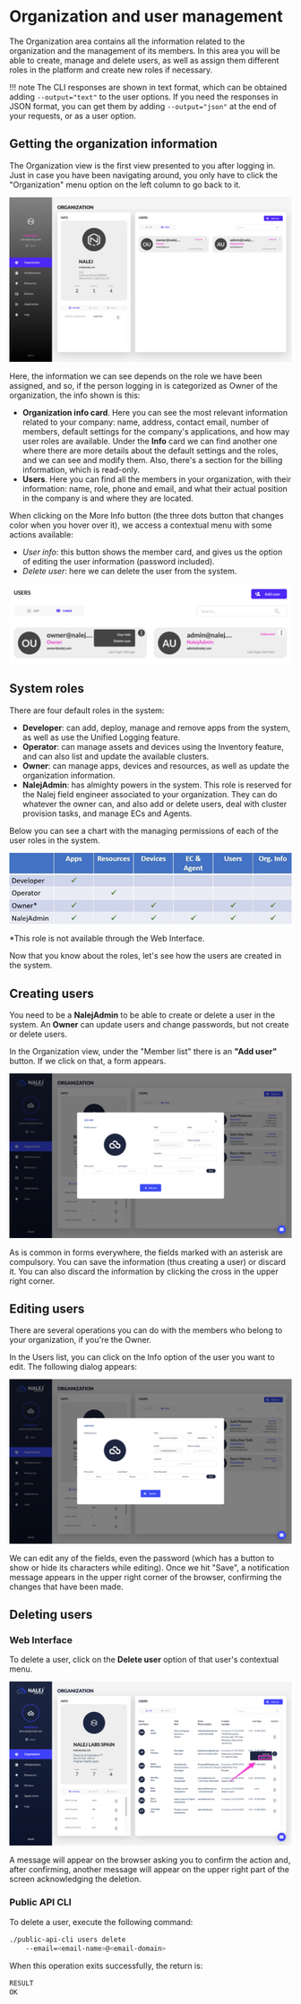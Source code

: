 # Organization and user management

The Organization area contains all the information related to the organization and the management of its members. In this area you will be able to create, manage and delete users, as well as assign them different roles in the platform and create new roles if necessary.

!!! note
    The CLI responses are shown in text format, which can be obtained adding `--output="text"` to the user options. If you need the responses in JSON format, you can get them by adding `--output="json"` at the end of your requests, or as a user option.

## Getting the organization information

The Organization view is the first view presented to you after logging in. Just in case you have been navigating around, you only have to click the "Organization" menu option on the left column to go back to it.

![Organization ](../../img/org_main.png)

Here, the information we can see depends on the role we have been assigned, and so, if the person logging in is categorized as Owner of the organization, the info shown is this:

* **Organization info card**. Here you can see the most relevant information related to your company: name, address, contact email, number of members, default settings for the company's applications, and how may user roles are available. Under the **Info** card we can find another one where there are more details about the default settings and the roles, and we can see and modify them. Also, there's a section for the billing information, which is read-only.
* **Users**. Here you can find all the members in your organization, with their information: name, role, phone and email, and what their actual position in the company is and where they are located. 

When clicking on the More Info button (the three dots button that changes color when you hover over it), we access a contextual menu with some actions available:

* _User info_: this button shows the member card, and gives us the option of editing the user information (password included).
* _Delete user_: here we can delete the user from the system.

![User contextual menu](../../img/org_contextualmenu.png)

## System roles

There are four default roles in the system:

* **Developer**: can add, deploy, manage and remove apps from the system, as well as use the Unified Logging feature. 
* **Operator**: can manage assets and devices using the Inventory feature, and can also list and update the available clusters.
* **Owner**: can manage apps, devices and resources, as well as update the organization information.
* **NalejAdmin**: has almighty powers in the system. This role is reserved for the Nalej field engineer associated to your organization. They can do whatever the owner can, and also add or delete users, deal with cluster provision tasks, and manage ECs and Agents.

Below you can see a chart with the managing permissions of each of the user roles in the system.

![Chart of users permissions](../../img/org_userchart.jpg)

*This role is not available through the Web Interface.

Now that you know about the roles, let's see how the users are created in the system.

## Creating users

You need to be a **NalejAdmin** to be able to create or delete a user in the system. An **Owner** can update users and change passwords, but not create or delete users. 

In the Organization view, under the "Member list" there is an **"Add user"** button. If we click on that, a form appears.

![Add user dialog](../../img/org_adduser.png)

As is common in forms everywhere, the fields marked with an asterisk are compulsory. You can save the information (thus creating a user) or discard it. You can also discard the information by clicking the cross in the upper right corner.

## Editing users

There are several operations you can do with the members who belong to your organization, if you're the Owner.

In the Users list, you can click on the Info option of the user you want to edit. The following dialog appears:

![Edit user dialog](../../img/org_userinfo.png)

We can edit any of the fields, even the password (which has a button to show or hide its characters while editing). Once we hit "Save", a notification message appears in the upper right corner of the browser, confirming the changes that have been made.

## Deleting users

### Web Interface

To delete a user, click on the **Delete user** option of that user's contextual menu.

![Delete user in user info dialog](../../img/org_deleteuser.png)

A message will appear on the browser asking you to confirm the action and, after confirming, another message will appear on the upper right part of the screen acknowledging the deletion.

### Public API CLI

To delete a user, execute the following command:

```bash
./public-api-cli users delete 
    --email=<email-name>@<email-domain>
```

When this operation exits successfully, the return is:

```text
RESULT
OK
```

